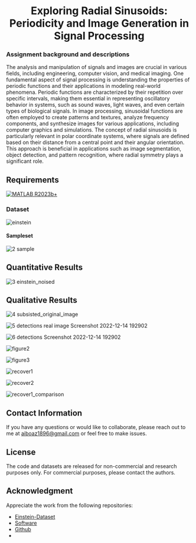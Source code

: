 # <h1 align="center">  <b>Exploring Radial Sinusoids: Periodicity and Image Generation in Signal Processing</b><br></h1>
### Assignment background and descriptions
The analysis and manipulation of signals and images are crucial in various fields, including engineering, computer vision, and medical imaging. One fundamental aspect of signal processing is understanding the properties of periodic functions and their applications in modeling real-world phenomena. Periodic functions are characterized by their repetition over specific intervals, making them essential in representing oscillatory behavior in systems, such as sound waves, light waves, and even certain types of biological signals. In image processing, sinusoidal functions are often employed to create patterns and textures, analyze frequency components, and synthesize images for various applications, including computer graphics and simulations. The concept of radial sinusoids is particularly relevant in polar coordinate systems, where signals are defined based on their distance from a central point and their angular orientation. This approach is beneficial in applications such as image segmentation, object detection, and pattern recognition, where radial symmetry plays a significant role.


## Requirements

[![MATLAB R2023b+]([https://img.shields.io/badge/Python-3.7+-blue.svg)](https://www.python.org/downloads/release/python-376/](https://ch.mathworks.com/products/matlab.html)) 

### Dataset

![einstein](https://github.com/user-attachments/assets/6117e038-768f-49ec-baa2-f6271bd65be9)

#### Sampleset
![2 sample](https://github.com/user-attachments/assets/3c468ec2-6e21-4fcf-a2a2-4d632d94bc46)

 ## Quantitative Results
 

![3 einstein_noised](https://github.com/user-attachments/assets/bc1af238-c341-489a-85fb-34010a391a86)


## Qualitative Results 


![4 subsisted_original_image](https://github.com/user-attachments/assets/eb53c05d-72e8-4a03-8212-9a77a3ab9b3d)


![5 detections real image Screenshot 2022-12-14 192902](https://github.com/user-attachments/assets/b7ad6974-f37d-4273-98ba-556d060a0958)

![6 detections Screenshot 2022-12-14 192902](https://github.com/user-attachments/assets/76b5d542-6076-4fd9-8f23-3499b9133835)


![figure2](https://github.com/user-attachments/assets/952a19ef-a6cd-4fc8-b164-afeea9c5746f)


![figure3](https://github.com/user-attachments/assets/7f4dd6d3-5062-4dc5-9b8b-c65c9c11a7ba)

![recover1](https://github.com/user-attachments/assets/c58babdc-3716-4338-9927-84defc249efe)


![recover2](https://github.com/user-attachments/assets/35208354-f62b-4310-b9c5-8cfd118a634d)


![recover1_comparison](https://github.com/user-attachments/assets/4e1a1e6c-481c-4ff5-a3a6-1858ee02545d)


## Contact Information

If you have any questions or would like to collaborate, please reach out to me at aiboaz1896@gmail.com or feel free to make issues.

## License
The code and datasets are released for non-commercial and research purposes only. For commercial purposes, please contact the authors.


## Acknowledgment

Appreciate the work from the following repositories:
- [Einstein-Dataset](https://commons.wikimedia.org/wiki/Albert_Einstein)
- [Software](https://ch.mathworks.com/?s_tid=gn_logo)
- [Github](https://github.com/topics/butterworth-filter?l=matlab)
 - 
